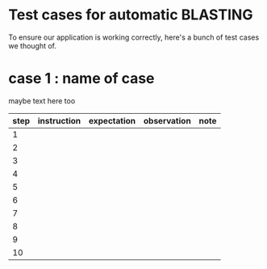 # Test cases for automatic BLASTING
To ensure our application is working correctly, here's a bunch of
test cases we thought of.

# case 1 : name of case
maybe text here too

|step|instruction|expectation|observation|note|
|-|-|-|-|-
|1|||||
|2|||||
|3|||||
|4|||||
|5|||||
|6|||||
|7|||||
|8|||||
|9|||||
|10|||||
